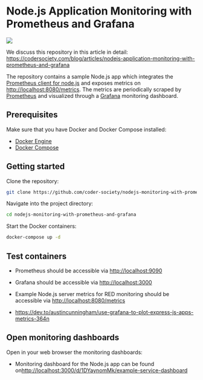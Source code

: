 # Node.js Application Monitoring with Prometheus and Grafana

![](https://cdn.codersociety.com/uploads/keystone/nodejs-performance-monitoring-with-prometheus-and-grafana.png)

We discuss this repository in this article in detail:
https://codersociety.com/blog/articles/nodejs-application-monitoring-with-prometheus-and-grafana

The repository contains a sample Node.js app which integrates the [Prometheus client for node.js](https://github.com/siimon/prom-client) and exposes metrics on [http://localhost:8080/metrics](http://localhost:8080/metrics). The metrics are periodically scraped by [Prometheus](https://prometheus.io) and visualized through a [Grafana](https://grafana.com/oss/grafana) monitoring dashboard.

## Prerequisites
Make sure that you have Docker and Docker Compose installed:
- [Docker Engine](https://docs.docker.com/engine)
- [Docker Compose](https://docs.docker.com/compose)

## Getting started
Clone the repository:
```bash
git clone https://github.com/coder-society/nodejs-monitoring-with-prometheus-and-grafana.git
```

Navigate into the project directory:
```bash
cd nodejs-monitoring-with-prometheus-and-grafana
```

 Start the Docker containers:
```bash
docker-compose up -d
```

## Test containers
- Prometheus should be accessible via [http://localhost:9090](http://localhost:9090)
- Grafana should be accessible via [http://localhost:3000](http://localhost:3000)
- Example Node.js server metrics for RED monitoring should be accessible via [http://localhost:8080/metrics](http://localhost:8080/metrics)

- https://dev.to/austincunningham/use-grafana-to-plot-express-js-apps-metrics-364n

## Open monitoring dashboards
Open in your web browser the monitoring dashboards:
- Monitoring dashboard for the Node.js app can be found on[http://localhost:3000/d/1DYaynomMk/example-service-dashboard](http://localhost:3000/d/1DYaynomMk/example-service-dashboard)
